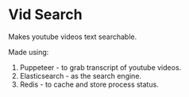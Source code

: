 # Vid Search

Makes youtube videos text searchable.

Made using:
1. Puppeteer - to grab transcript of youtube videos.
2. Elasticsearch - as the search engine.
3. Redis - to cache and store process status. 
